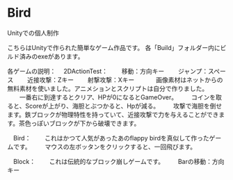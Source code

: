 # Bird
Unityでの個人制作

こちらはUnityで作られた簡単なゲーム作品です。
各「Build」フォルダー内にビルド済みのexeがあります。

各ゲームの説明：
　2DActionTest：
　　移動：方向キー
　　ジャンプ：スペース
　　近接攻撃：Zキー
　　射撃攻撃：Xキー
　
　　画像素材はネットからの無料素材を使いました。アニメションとスクリプトは自分で作りました。
　　一番右に到達するとクリア、HPが0になるとGameOver。
　　コインを取ると、Scoreが上がり、海胆とぶつかると、Hpが減る。
　　攻撃で海胆を倒せます。鉄ブロックが物理特性を持っていて、近接攻撃で力を与えることができます。茶色っぽいブロックが下から破壊できます。

　Bird：
　　これはかつて人気があったあのflappy birdを真似して作ったゲームです。
　　マウスの左ボッタンをクリックすると、一回飛びます。

　Block：
　　これは伝統的なブロック崩しゲームです。
　　Barの移動：方向キー

